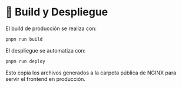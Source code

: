 # 🚀 Build y Despliegue

El build de producción se realiza con:

```sh
pnpm run build
```
El despliegue se automatiza con:
```sh
pnpm run deploy
```
Esto copia los archivos generados a la carpeta pública de NGINX para servir el frontend en producción.

